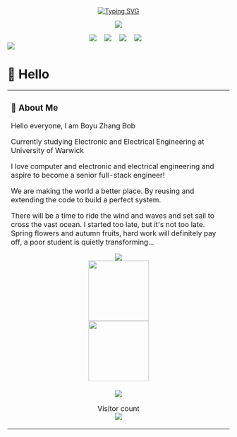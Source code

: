 <div align="center">
  
  <!-- dynamic typing effect 动态打字效果 -->
  <div align="center">
    <a href="https://github.com/13013-Zhang">
      <img src="https://readme-typing-svg.demolab.com?font=Fira+Code&pause=1000&width=435&lines=console.log(%22Hello%2C%20World%22);My name is 13013-Zhang&center=true&size=27" alt="Typing SVG" />
    </a>
  </div>

 <img src="https://cdn.jsdelivr.net/gh/sun0225SUN/sun0225SUN/assets/images/coding.gif" /><br>

  <!-- profile logo 个人资料徽标 -->
  <div align="center">
    <a href="https://www.youtube.com"><img src="https://img.shields.io/badge/YouTube-油管-c32136" /></a>&emsp;
    <a href="https://space.bilibili.com/665780080"><img src="https://img.shields.io/badge/Bilibili-B站-ff69b4" /></a>&emsp;
    <a href="https://blog.csdn.net"><img src="https://img.shields.io/badge/CSDN-论坛-c32136" /></a>&emsp;
    <a href="https://www.zhihu.com"><img src="https://img.shields.io/badge/Zhihu-知乎-blue" /></a>&emsp;
  </div>
</div>

  <!-- Snake Code Contribution Map 贪吃蛇代码贡献图 -->
  <img src="https://cdn.jsdelivr.net/gh/sun0225SUN/sun0225SUN/profile-snake-contrib/github-contribution-grid-snake-dark.svg" />

#  🙋 Hello

<table>
<tr><td>

<!-- About me 关于我 -->
### 🤺 About Me

<p>Hello everyone, I am Boyu Zhang Bob</p>
<p>Currently studying Electronic and Electrical Engineering at University of Warwick</p>
<p>I love computer and electronic and electrical engineering and aspire to become a senior full-stack engineer!</p>
<p>We are making the world a better place. By reusing and extending the code to build a perfect system.</p>
<p>There will be a time to ride the wind and waves and set sail to cross the vast ocean. I started too late, but it's not too late. Spring flowers and autumn fruits, hard work will definitely pay off, a poor student is quietly transforming...</p>



<div align="center"> <img src="https://metrics.lecoq.io/13013-Zhang?template=classic&config.timezone=Asia%2FShanghai"> </div>

<div align="center"> <img height="137px" src="https://github-readme-stats.vercel.app/api?username=13013-Zhang&hide_title=true&hide_border=true&show_icons=trueline_height=21&text_color=000&icon_color=000&bg_color=0,ea6161,ffc64d,fffc4d,52fa5a&theme=graywhite" /> </div>

<div align="center"> <img height="137px" src="https://github-readme-stats-git-masterrstaa-rickstaa.vercel.app/api/top-langs/?username=13013-Zhang&hide_title=true&hide_border=true&layout=compact&langs_count=6&text_color=000&icon_color=fff&bg_color=0,52fa5a,4dfcff,c64dff&theme=graywhite" /><br><br> </div>

<div align="center"> <img src="https://github-profile-trophy.vercel.app/?username=13013-Zhang" /> </div>


<p align="center"> 
  Visitor count<br>
  <img src="https://profile-counter.glitch.me/insolitum/count.svg" />
</p>

